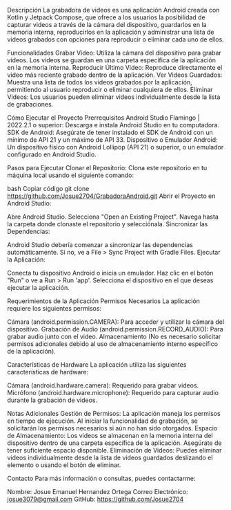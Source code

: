 Descripción 
La grabadora de videos es una aplicación Android creada con Kotlin y Jetpack Compose, que ofrece a los usuarios la posibilidad de capturar videos a través de la cámara del dispositivo, guardarlos en la memoria interna, reproducirlos en la aplicación y administrar una lista de videos grabados con opciones para reproducir o eliminar cada uno de ellos.

Funcionalidades
Grabar Video: Utiliza la cámara del dispositivo para grabar videos. Los videos se guardan en una carpeta específica de la aplicación en la memoria interna.
Reproducir Último Video: Reproduce directamente el video más reciente grabado dentro de la aplicación.
Ver Videos Guardados: Muestra una lista de todos los videos grabados por la aplicación, permitiendo al usuario reproducir o eliminar cualquiera de ellos.
Eliminar Videos: Los usuarios pueden eliminar videos individualmente desde la lista de grabaciones.

Cómo Ejecutar el Proyecto
Prerrequisitos
Android Studio Flamingo | 2022.2.1 o superior: Descarga e instala Android Studio en tu computadora.
SDK de Android: Asegúrate de tener instalado el SDK de Android con un mínimo de API 21 y un máximo de API 33.
Dispositivo o Emulador Android: Un dispositivo físico con Android Lollipop (API 21) o superior, o un emulador configurado en Android Studio.

Pasos para Ejecutar
Clonar el Repositorio: Clona este repositorio en tu máquina local usando el siguiente comando:

bash
Copiar código
git clone https://github.com/Josue2704/GrabadoraAndroid.git
Abrir el Proyecto en Android Studio:

Abre Android Studio.
Selecciona "Open an Existing Project".
Navega hasta la carpeta donde clonaste el repositorio y selecciónala.
Sincronizar las Dependencias:

Android Studio debería comenzar a sincronizar las dependencias automáticamente.
Si no, ve a File > Sync Project with Gradle Files.
Ejecutar la Aplicación:

Conecta tu dispositivo Android o inicia un emulador.
Haz clic en el botón "Run" o ve a Run > Run 'app'.
Selecciona el dispositivo en el que deseas ejecutar la aplicación.

Requerimientos de la Aplicación
Permisos Necesarios
La aplicación requiere los siguientes permisos:

Cámara (android.permission.CAMERA): Para acceder y utilizar la cámara del dispositivo.
Grabación de Audio (android.permission.RECORD_AUDIO): Para grabar audio junto con el video.
Almacenamiento (No es necesario solicitar permisos adicionales debido al uso de almacenamiento interno específico de la aplicación).

Características de Hardware
La aplicación utiliza las siguientes características de hardware:

Cámara (android.hardware.camera): Requerido para grabar videos.
Micrófono (android.hardware.microphone): Requerido para capturar audio durante la grabación de videos.

Notas Adicionales
Gestión de Permisos: La aplicación maneja los permisos en tiempo de ejecución. Al iniciar la funcionalidad de grabación, se solicitarán los permisos necesarios si aún no han sido otorgados.
Espacio de Almacenamiento: Los videos se almacenan en la memoria interna del dispositivo dentro de una carpeta específica de la aplicación. Asegúrate de tener suficiente espacio disponible.
Eliminación de Videos: Puedes eliminar videos individualmente desde la lista de videos guardados deslizando el elemento o usando el botón de eliminar.

Contacto
Para más información o consultas, puedes contactarme:

Nombre: Josue Emanuel Hernandez Ortega
Correo Electrónico: josue3079@gmail.com
GitHub: https://github.com/Josue2704
